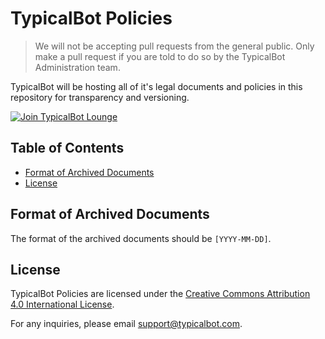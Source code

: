 TypicalBot Policies
===================

> We will not be accepting pull requests from the general public. Only make a pull request if you are told to do so by the TypicalBot Administration team. 

TypicalBot will be hosting all of it's legal documents and policies in this repository for transparency and versioning. 

[![Join TypicalBot Lounge](https://discordapp.com/api/guilds/163038706117115906/embed.png?style=banner2)](https://discord.gg/typicalbot)

## Table of Contents

- [Format of Archived Documents](#format-of-archived-documents)
- [License](#license)

## Format of Archived Documents

The format of the archived documents should be `[YYYY-MM-DD]`.

## License

TypicalBot Policies are licensed under the [Creative Commons Attribution 4.0 International License](LICENSE). 

For any inquiries, please email support@typicalbot.com.